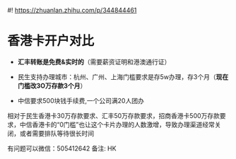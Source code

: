 #! https://zhuanlan.zhihu.com/p/344844461

# 香港卡开户对比

* **汇丰转账是免费&实时的**（需要薪资证明和港澳通行证）
  
* 民生支持办理城市：杭州、广州、上海门槛要求是存5w办理，存3个月（**现在门槛改3O万存款3个月**）
  
* 中信要求500块钱手续费,一个公司满20人团办 

相对于民生香港卡30万存款要求、汇丰50万存款要求，招商香港卡500万存款要求，中信香港卡的“0门槛”也让这个卡片办理的人数激增，导致办理渠道经常关闭，或者需要排队等待很长时间

<!-- ![image-20210210160407482](assets/image-20210210160407482.png) -->

<!-- 中信收费标准 -->

<!-- ![img](assets/qERUa-5iGizZ1hQGDQbixw.png) -->



有问题可以微信：505412642  备注: HK
